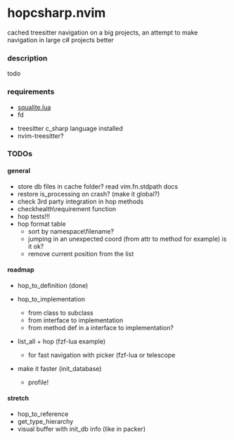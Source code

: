 # hopcsharp.nvim


cached treesitter navigation on a big projects, an attempt to make navigation in large c# projects better

### description
todo

### requirements

- [squalite.lua](https://github.com/lrangell/sql.nvim)
- fd
* treesitter c_sharp language installed
* nvim-treesitter?


### TODOs

#### general

* store db files in cache folder? read vim.fn.stdpath docs
* restore is_processing on crash? (make it global?)
* check 3rd party integration in hop methods
* checkhealth\requirement function
* hop tests!!!
* hop format table
    * sort by namespace\filename?
    * jumping in an unexpected coord (from attr to method for example) is it ok?
    * remove current position from the list


#### roadmap

* hop_to_definition (done)

* hop_to_implementation
    * from class to subclass
    * from interface to implementation
    * from method def in a interface to implementation?

* list_all + hop (fzf-lua example)
    * for fast navigation with picker (fzf-lua or telescope

* make it faster (init_database)
    * profile!


#### stretch

* hop_to_reference
* get_type_hierarchy
* visual buffer with init_db info (like in packer)

